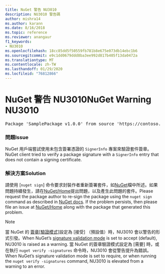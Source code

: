 ```yaml
---
title: NuGet 警告 NU3010
description: NU3010 警告碼
author: mishra14
ms.author: karann
ms.date: 8/16/2018
ms.topic: reference
ms.reviewer: anangaur
f1_keywords:
- NU3010
ms.openlocfilehash: 18cc85dd5f50559fb781b8e675e073db14ebc1b6
ms.sourcegitcommit: e9c1dd0679ddd8ba3ee992d817b405f13da0472a
ms.translationtype: MT
ms.contentlocale: zh-TW
ms.lasthandoff: 01/29/2020
ms.locfileid: "76812866"
---
```

# <a name="nuget-warning-nu3010"></a><span data-ttu-id="e1ab7-103">NuGet 警告 NU3010</span><span class="sxs-lookup"><span data-stu-id="e1ab7-103">NuGet Warning NU3010</span></span>

<pre>Package 'SamplePackage v1.0.0' from source 'https://contoso.com/index.json': The primary signature does not have a signing certificate.</pre>

### <a name="issue"></a><span data-ttu-id="e1ab7-104">問題</span><span class="sxs-lookup"><span data-stu-id="e1ab7-104">Issue</span></span>

<span data-ttu-id="e1ab7-105">NuGet 用戶端嘗試使用未包含簽署憑證的 `SignerInfo` 專案來驗證套件簽章。</span><span class="sxs-lookup"><span data-stu-id="e1ab7-105">NuGet client tried to verify a package signature with a `SignerInfo` entry that does not contain a signing certificate.</span></span>


### <a name="solution"></a><span data-ttu-id="e1ab7-106">解決方案</span><span class="sxs-lookup"><span data-stu-id="e1ab7-106">Solution</span></span>

<span data-ttu-id="e1ab7-107">請使用 [`nuget sign`] 命令要求封裝作者重新簽署套件，如[NuGet](../../create-packages/sign-a-package.md)檔中所述。如果問題持續發生，請在[NuGet/Home](https://github.com/NuGet/Home/issues)提出問題，以及產生此問題的套件。</span><span class="sxs-lookup"><span data-stu-id="e1ab7-107">Please request the package author to re-sign the package using the `nuget sign` command as described in [NuGet docs](../../create-packages/sign-a-package.md). If the problem persists, then please file an issue at [NuGet/Home](https://github.com/NuGet/Home/issues) along with the package that generated this problem.</span></span>


> [!Note]
> <span data-ttu-id="e1ab7-108">當 NuGet 的 [簽章[驗證模式]](../../consume-packages/installing-signed-packages.md#configure-package-signature-requirements)設定為 [接受] （預設值）時，NU3010 會以警告的形式引發。</span><span class="sxs-lookup"><span data-stu-id="e1ab7-108">When NuGet’s [signature validation mode](../../consume-packages/installing-signed-packages.md#configure-package-signature-requirements) is set to accept (default), NU3010 is raised as a warning.</span></span> <span data-ttu-id="e1ab7-109">當 NuGet 的簽章驗證模式設定為 [需要] 時，或在執行 `nuget verify -signatures` 命令時，NU3010 會從警告提升為錯誤。</span><span class="sxs-lookup"><span data-stu-id="e1ab7-109">When NuGet’s signature validation mode is set to require, or when running the `nuget verify -signatures` command, NU3010 is elevated from a warning to an error.</span></span> 
